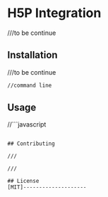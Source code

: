 # H5P Integration

///to be continue

## Installation

///to be continue

```bash
//command line
```

## Usage

//```javascript

```

## Contributing

///

///

## License
[MIT]--------------------          
